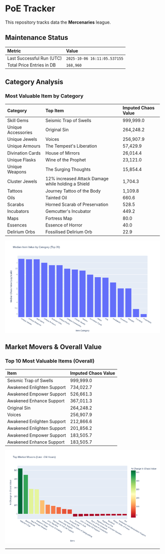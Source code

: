 # PoE Tracker

This repository tracks data the **Mercenaries** league.

## Maintenance Status

<!-- START_MAINTENANCE -->
| Metric | Value |
|:---|:---|
| Last Successful Run (UTC) | `2025-10-06 16:11:05.537155` |
| Total Price Entries in DB | `168,960` |

<!-- END_MAINTENANCE -->

## Category Analysis

<!-- START_CATEGORY_ANALYSIS -->
### Most Valuable Item by Category
| Category | Top Item | Imputed Chaos Value |
| :--- | :--- | :--- |
| Skill Gems | Seismic Trap of Swells | 999,999.0 |
| Unique Accessories | Original Sin | 264,248.2 |
| Unique Jewels | Voices | 256,907.9 |
| Unique Armours | The Tempest's Liberation | 57,429.9 |
| Divination Cards | House of Mirrors | 26,014.4 |
| Unique Flasks | Wine of the Prophet | 23,121.0 |
| Unique Weapons | The Surging Thoughts | 15,854.4 |
| Cluster Jewels | 12% increased Attack Damage while holding a Shield | 1,704.3 |
| Tattoos | Journey Tattoo of the Body | 1,109.8 |
| Oils | Tainted Oil | 660.6 |
| Scarabs | Horned Scarab of Preservation | 528.5 |
| Incubators | Gemcutter's Incubator | 449.2 |
| Maps | Fortress Map | 80.0 |
| Essences | Essence of Horror | 40.0 |
| Delirium Orbs | Fossilised Delirium Orb | 22.9 |


![Category Analysis Chart](charts/category_analysis.png)
<!-- END_CATEGORY_ANALYSIS -->

## Market Movers & Overall Value

<!-- START_ANALYSIS -->
### Top 10 Most Valuable Items (Overall)
| Item | Imputed Chaos Value |
| :--- | :--- |
| Seismic Trap of Swells | 999,999.0 |
| Awakened Enlighten Support | 734,022.7 |
| Awakened Empower Support | 526,661.3 |
| Awakened Enhance Support | 367,011.3 |
| Original Sin | 264,248.2 |
| Voices | 256,907.9 |
| Awakened Enlighten Support | 212,866.6 |
| Awakened Enlighten Support | 201,856.2 |
| Awakened Empower Support | 183,505.7 |
| Awakened Enhance Support | 183,505.7 |


![Market Movers Chart](charts/market_movers.png)
<!-- END_ANALYSIS -->

---
